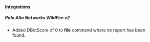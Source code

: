 
#### Integrations
##### Palo Alto Networks WildFire v2
- Added DBotScore of 0 to **file** command where no report has been found. 
